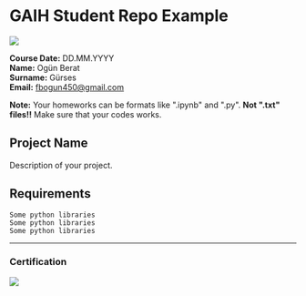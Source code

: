 # GAIH Student Repo Example
![](img/logo.png)

**Course Date:** DD.MM.YYYY  
**Name:** Ogün Berat  
**Surname:** Gürses  
**Email:** fbogun450@gmail.com  

**Note:** Your homeworks can be formats like ".ipynb" and ".py". **Not ".txt" files!!** Make sure that your codes works.  

## Project Name
Description of your project.

## Requirements
```
Some python libraries
Some python libraries
Some python libraries
```
---

### Certification
![](img/certificate_ex.png)

